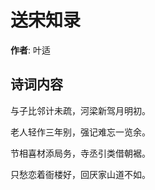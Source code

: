 # 送宋知录

**作者**: 叶适

## 诗词内容

与子比邻计未疏，河梁新驾月明初。

老人轻作三年别，强记难忘一览余。

节相喜材添局务，寺丞引类借朝裾。

只愁恋着衙楼好，回厌家山道不如。

